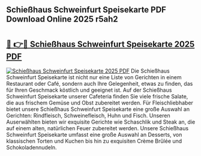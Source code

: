 ## Schießhaus Schweinfurt Speisekarte PDF Download Online 2025 r5ah2

# <h2><a href="http://gccagf.nevu.top/?p=Schie%c3%9fhaus+Schweinfurt+Speisekarte">🔗 👉🔴 Schießhaus Schweinfurt Speisekarte 2025 PDF</a></h2>

[![Schießhaus Schweinfurt Speisekarte 2025 PDF](https://i.imgur.com/dBaPXMq.png)](http://gccagf.nevu.top/?p=Schie%c3%9fhaus+Schweinfurt+Speisekarte)
Die Schießhaus Schweinfurt Speisekarte ist nicht nur eine Liste von Gerichten in einem Restaurant oder Café, sondern auch Ihre Gelegenheit, etwas zu finden, das für Ihren Geschmack köstlich und geeignet ist. Auf der Schießhaus Schweinfurt Speisekarte unserer Cafeteria finden Sie viele frische Salate, die aus frischem Gemüse und Obst zubereitet werden. Für Fleischliebhaber bietet unsere Schießhaus Schweinfurt Speisekarte eine große Auswahl an Gerichten: Rindfleisch, Schweinefleisch, Huhn und Fisch. Unseren Auserwählten bieten wir exquisite Gerichte wie Schaschlik und Steak an, die auf einem alten, natürlichen Feuer zubereitet werden. Unsere Schießhaus Schweinfurt Speisekarte umfasst eine große Auswahl an Desserts, von klassischen Torten und Kuchen bis hin zu exquisiten Crème Brûlée und Schokoladennudeln.
